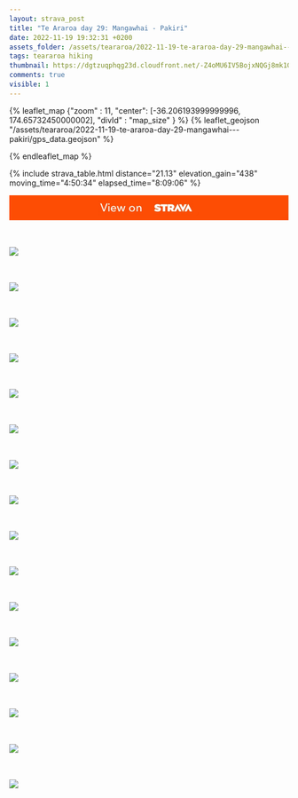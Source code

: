```yaml
---
layout: strava_post
title: "Te Araroa day 29: Mangawhai - Pakiri"
date: 2022-11-19 19:32:31 +0200
assets_folder: /assets/teararoa/2022-11-19-te-araroa-day-29-mangawhai---pakiri
tags: teararoa hiking
thumbnail: https://dgtzuqphqg23d.cloudfront.net/-Z4oMU6IV5BojxNQGj8mk1GR-wZLxNtbkIFON7YKTQA-1024x768.jpg
comments: true
visible: 1
---
```



{% leaflet_map {"zoom" : 11,
                  "center": [-36.206193999999996, 174.65732450000002],
                 "divId" : "map_size" } %}
    {% leaflet_geojson "/assets/teararoa/2022-11-19-te-araroa-day-29-mangawhai---pakiri/gps_data.geojson" %}

{% endleaflet_map %}





{% include strava_table.html distance="21.13" elevation_gain="438" moving_time="4:50:34" elapsed_time="8:09:06" %}

[![](/assets/strava.jpg)](https://www.strava.com/activities/8151036333)


<br />

![](https://dgtzuqphqg23d.cloudfront.net/-Z4oMU6IV5BojxNQGj8mk1GR-wZLxNtbkIFON7YKTQA-1024x768.jpg)


<br />

![](https://dgtzuqphqg23d.cloudfront.net/2EqsAvZuEHkdJcgLBYjWONBKksa30A5PlaCtZIsqg2k-768x1024.jpg)


<br />

![](https://dgtzuqphqg23d.cloudfront.net/dvgHamHQAkpblrnDgsFz4crZ82V06dnCTogIQhk8cWc-768x1024.jpg)


<br />

![](https://dgtzuqphqg23d.cloudfront.net/UWG87Q1lR9qlF09_Z3Xr6Jam39N69353UZNcpT5wZX8-1024x768.jpg)


<br />

![](https://dgtzuqphqg23d.cloudfront.net/vpoSDAilS2DCuyekoMlWuzHnH8fqvq-StMR_-UDSia4-1024x768.jpg)


<br />

![](https://dgtzuqphqg23d.cloudfront.net/3xDyxkRKKwl79rynDFkfyHp6mPkOh4q9Wcs8jCnNO6w-1024x768.jpg)


<br />

![](https://dgtzuqphqg23d.cloudfront.net/8UDWjmyIe5Oss1bZ0u6MgfLFXZmIA_vYf4qQEv84tCw-768x1024.jpg)


<br />

![](https://dgtzuqphqg23d.cloudfront.net/rvFbOtmI-XWo3vwwyqvngw5rQgc158JV6yAM52ND2ck-1024x768.jpg)


<br />

![](https://dgtzuqphqg23d.cloudfront.net/OpTID9_MPwat6O7PKrWTlfbGVDhJ9KtRhtJRIdshEYU-1024x768.jpg)


<br />

![](https://dgtzuqphqg23d.cloudfront.net/1uUS2VBRM7KuHE2jL7DTaEEnD9GdxT28sCQFUu2KnEA-1024x768.jpg)


<br />

![](https://image.mux.com/wJHadJYXRHWDaDNmQWXc2dotigX8Y01IuTWduegPvPqM/thumbnail.jpg?width=450&height=800&fit_mode=preserve&time=0)


<br />

![](https://image.mux.com/01hrsSvchnKk64V2xr01I5bAlnygncwI02tqRkUuv4mpCA/thumbnail.jpg?width=800&height=450&fit_mode=preserve&time=0)


<br />

![](https://dgtzuqphqg23d.cloudfront.net/7-Pf5qQCKJFtZyMevpJ0PB3-VP9Ldopwg-vbVOWZxss-768x1024.jpg)


<br />

![](https://dgtzuqphqg23d.cloudfront.net/0QV3FEa5bWVosrahhhMN1WbHfp-rPH6B3bZt2PgKk_s-1024x768.jpg)


<br />

![](https://dgtzuqphqg23d.cloudfront.net/Jo_X0A8F3I9X80-ngA7l5BK8KiKAxxj3wg917iE6bfY-1024x768.jpg)


<br />

![](https://dgtzuqphqg23d.cloudfront.net/k05bzrTTecqdeQ6YZo62yt9_pLd1J5WgBqflZF62pxQ-1024x768.jpg)
